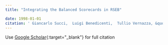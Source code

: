 ```yaml
---
title: "Integrating the Balanced Scorecards in RSEB"

date: 1998-01-01
citation: ' Giancarlo Succi,  Luigi Benedicenti,  Tullio Vernazza, &quot;Integrating the Balanced Scorecards in RSEB.&quot;, 1998.'
---
```

Use [Google Scholar](https://scholar.google.com/scholar?q=Integrating+the+Balanced+Scorecards+in+RSEB){:target="_blank"} for full citation